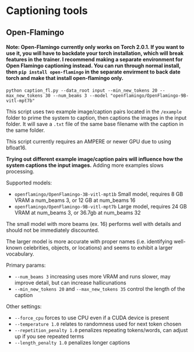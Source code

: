# Captioning tools

## Open-Flamingo

#### Note: Open-Flamingo currently only works on Torch 2.0.1.  If you want to use it, you will have to backdate your torch installation, which will break features in the trainer.  I recommend making a separate environment for Open Flamingo captioning instead.  You can run through normal install, then `pip install open-flamingo` in the separate envirment to back date torch and make that install open-flamingo only.  

`python caption_fl.py --data_root input --min_new_tokens 20 --max_new_tokens 30 --num_beams 3 --model "openflamingo/OpenFlamingo-9B-vitl-mpt7b"`

This script uses two example image/caption pairs located in the `/example` folder to prime the system to caption, then captions the images in the input folder. It will save a `.txt` file of the same base filename with the caption in the same folder. 

This script currently requires an AMPERE or newer GPU due to using bfloat16. 

**Trying out different example image/caption pairs will influence how the system captions the input images.** Adding more examples slows processing. 

Supported models:

* `openflamingo/OpenFlamingo-3B-vitl-mpt1b` Small model, requires 8 GB VRAM a num_beams 3, or 12 GB at num_beams 16
* `openflamingo/OpenFlamingo-9B-vitl-mpt7b` Large model, requires 24 GB VRAM at num_beams 3, or 36.7gb at num_beams 32

The small model with more beams (ex. 16) performs well with details and should not be immediately discounted. 

The larger model is more accurate with proper names (i.e. identifying well-known celebrities, objects, or locations) and seems to exhibit a larger vocabulary.

Primary params:

* `--num_beams 3` increasing uses more VRAM and runs slower, may improve detail, but can increase hallicunations
* `--min_new_tokens 20` and `--max_new_tokens 35` control the length of the caption

Other settings:

* `--force_cpu` forces to use CPU even if a CUDA device is present
* `--temperature 1.0` relates to randomness used for next token chosen
* `--repetition_penalty 1.0` penalizes repeating tokens/words, can adjust up if you see repeated terms
* `--length_penalty 1.0` penalizes longer captions
